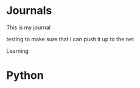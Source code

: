 # Journals
This is my journal 

testing to make sure that I can push it up to the net


Learning 
# Python
